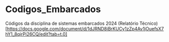 # Codigos_Embarcados
Códigos da disciplina de sistemas embarcados 2024
(Relatório Técnico)[https://docs.google.com/document/d/1dJRND8iBrKUCy1zZp4Av1jOuefsX7hY1_8qirPi26CQ/edit?tab=t.0]
